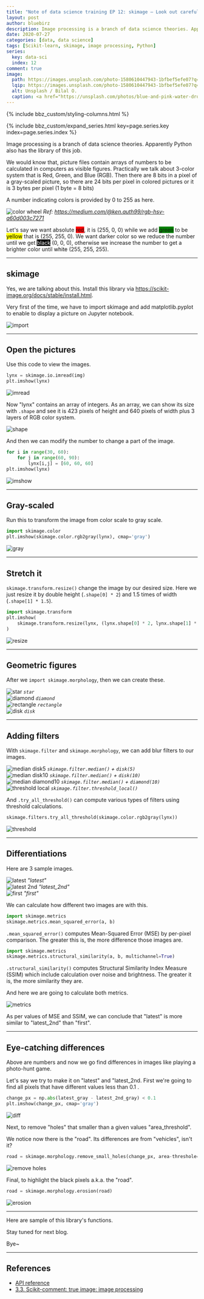 ```yaml
---
title: "Note of data science training EP 12: skimage – Look out carefully"
layout: post
author: bluebirz
description: Image processing is a branch of data science theories. Apparently Python also has the library of this job.
date: 2020-07-27
categories: [data, data science]
tags: [Scikit-learn, skimage, image processing, Python]
series:
  key: data-sci
  index: 12
comment: true
image:
  path: https://images.unsplash.com/photo-1580610447943-1bfbef5efe07?q=80&w=2070&auto=format&fit=crop&ixlib=rb-4.0.3&ixid=M3wxMjA3fDB8MHxwaG90by1wYWdlfHx8fGVufDB8fHx8fA%3D%3D
  lqip: https://images.unsplash.com/photo-1580610447943-1bfbef5efe07?q=10&w=2070&auto=format&fit=crop&ixlib=rb-4.0.3&ixid=M3wxMjA3fDB8MHxwaG90by1wYWdlfHx8fGVufDB8fHx8fA%3D%3D
  alt: Unsplash / Bilal O.
  caption: <a href="https://unsplash.com/photos/blue-and-pink-water-droplets-ljXekphwr40">Unsplash / Bilal O.</a>
---
```


{% include bbz_custom/styling-columns.html  %}

{% include bbz_custom/expand_series.html key=page.series.key index=page.series.index %}

Image processing is a branch of data science theories. Apparently Python also has the library of this job.

We would know that, picture files contain arrays of numbers to be calculated in computers as visible figures. Practically we talk about 3-color system that is Red, Green, and Blue (RGB). Then there are 8 bits in a pixel of a gray-scaled picture, so there are 24 bits per pixel in colored pictures or it is 3 bytes per pixel (1 byte = 8 bits)

A number indicating colors is provided by 0 to 255 as here.

![color wheel](https://bluebirzdotnet.s3.ap-southeast-1.amazonaws.com/note-data-science-eps/ep-12/rgb-color-wheel-sm.jpg)
*Ref: <https://medium.com/@ken.auth99/rgb-hsv-a60d003c7271>*

<p><span>Let's say we want absolute </span><span style="background-color:red;">red</span><span>, it is (255, 0, 0) while we add </span><span style="background-color:green">green</span><span> to be </span><span style="background-color:yellow;color:black">yellow</span><span> that is (255, 255, 0). We want darker color so we reduce the number until we get </span><span style="background-color:black;color:white">black</span><span> (0, 0, 0), otherwise we increase the number to get a brighter color until </span><span style="background-color:white;color:black">white</span><span> (255, 255, 255).</span></p>

---

## skimage

Yes, we are talking about this. Install this library via <https://scikit-image.org/docs/stable/install.html>.

Very first of the time, we have to import skimage and add matplotlib.pyplot to enable to display a picture on Jupyter notebook.

![import](https://bluebirzdotnet.s3.ap-southeast-1.amazonaws.com/note-data-science-eps/ep-12/Screen-Shot-2020-07-18-at-20.37.45.png)

---

## Open the pictures

Use this code to view the images.

```py
lynx = skimage.io.imread(img)
plt.imshow(lynx)
```

![imread](https://bluebirzdotnet.s3.ap-southeast-1.amazonaws.com/note-data-science-eps/ep-12/Screen-Shot-2020-07-18-at-20.37.52.png)

Now "lynx" contains an array of integers. As an array, we can show its size with `.shape` and see it is 423 pixels of height and 640 pixels of width plus 3 layers of RGB color system.

![shape](https://bluebirzdotnet.s3.ap-southeast-1.amazonaws.com/note-data-science-eps/ep-12/Screen-Shot-2020-07-18-at-20.38.00.png)

And then we can modify the number to change a part of the image.

```py
for i in range(30, 60):
    for j in range(60, 90):
        lynx[i,j] = [60, 60, 60]
plt.imshow(lynx)
```

![imshow](https://bluebirzdotnet.s3.ap-southeast-1.amazonaws.com/note-data-science-eps/ep-12/Screen-Shot-2020-07-18-at-20.38.06.png)

---

## Gray-scaled

Run this to transform the image from color scale to gray scale.

```py
import skimage.color
plt.imshow(skimage.color.rgb2gray(lynx), cmap='gray')
```

![gray](https://bluebirzdotnet.s3.ap-southeast-1.amazonaws.com/note-data-science-eps/ep-12/Screen-Shot-2020-07-18-at-20.38.13.png)

---

## Stretch it

`skimage.transform.resize()` change the image by our desired size. Here we just resize it by double height (`.shape[0] * 2`) and 1.5 times of width (`.shape[1] * 1.5`).

```py
import skimage.transform
plt.imshow(
    skimage.transform.resize(lynx, (lynx.shape[0] * 2, lynx.shape[1] * 1.5))
)
```

![resize](https://bluebirzdotnet.s3.ap-southeast-1.amazonaws.com/note-data-science-eps/ep-12/Screen-Shot-2020-07-18-at-20.38.44.png)

---

## Geometric figures

After we `import skimage.morphology`, then we can create these.

<div class="row">
    <div class="col-2">
        <img src="https://bluebirzdotnet.s3.ap-southeast-1.amazonaws.com/note-data-science-eps/ep-12/Screen-Shot-2020-07-18-at-20.39.01.png" alt="star" loading="lazy">
        <em><code>star</code></em>
    </div>
 <div class="col-2">
        <img src="https://bluebirzdotnet.s3.ap-southeast-1.amazonaws.com/note-data-science-eps/ep-12/Screen-Shot-2020-07-18-at-20.39.08.png" alt="diamond" loading="lazy">
        <em><code>diamond</code></em>
    </div>
</div>
<div class="row">
    <div class="col-2">
        <img src="https://bluebirzdotnet.s3.ap-southeast-1.amazonaws.com/note-data-science-eps/ep-12/Screen-Shot-2020-07-18-at-20.39.16.png" alt="rectangle" loading="lazy">
        <em><code>rectangle</code></em>
    </div>
 <div class="col-2">
        <img src="https://bluebirzdotnet.s3.ap-southeast-1.amazonaws.com/note-data-science-eps/ep-12/Screen-Shot-2020-07-18-at-20.39.25.png" alt="disk" loading="lazy">
        <em><code>disk</code></em>
    </div>
</div>

---

## Adding filters

With `skimage.filter` and `skimage.morphology`, we can add blur filters to our images.

<div class="row">
    <div class="col-2">
        <img src="https://bluebirzdotnet.s3.ap-southeast-1.amazonaws.com/note-data-science-eps/ep-12/Screen-Shot-2020-07-18-at-20.40.04.png" alt="median disk5" loading="lazy">
        <em><code>skimage.filter.median()</code> + <code>disk(5)</code></em>
    </div>
 <div class="col-2">
        <img src="https://bluebirzdotnet.s3.ap-southeast-1.amazonaws.com/note-data-science-eps/ep-12/Screen-Shot-2020-07-18-at-20.40.11.png" alt="median disk10" loading="lazy">
        <em><code>skimage.filter.median()</code> + <code>disk(10)</code></em>
    </div>
</div>
<div class="row">
    <div class="col-2">
        <img src="https://bluebirzdotnet.s3.ap-southeast-1.amazonaws.com/note-data-science-eps/ep-12/Screen-Shot-2020-07-18-at-20.40.18.png" alt="median diamond10" loading="lazy">
        <em><code>skimage.filter.median()</code> + <code>diamond(10)</code></em>
    </div>
 <div class="col-2">
        <img src="https://bluebirzdotnet.s3.ap-southeast-1.amazonaws.com/note-data-science-eps/ep-12/Screen-Shot-2020-07-18-at-20.40.26.png" alt="threshold local" loading="lazy">
        <em><code>skimage.filter.threshold_local()</code></em>
    </div>
</div>

And `.try_all_threshold()` can compute various types of filters using threshold calculations.

```py
skimage.filters.try_all_threshold(skimage.color.rgb2gray(lynx))
```

![threshold](https://bluebirzdotnet.s3.ap-southeast-1.amazonaws.com/note-data-science-eps/ep-12/Screen-Shot-2020-07-18-at-20.41.00.png)

---

## Differentiations

Here are 3 sample images.

<div class="row">
    <div class="col-3">
        <img src="https://bluebirzdotnet.s3.ap-southeast-1.amazonaws.com/note-data-science-eps/ep-12/sathorn_ne_20191203120001.jpg" alt="latest" loading="lazy">
        <em>"latest"</em>
    </div>
 <div class="col-3">
        <img src="https://bluebirzdotnet.s3.ap-southeast-1.amazonaws.com/note-data-science-eps/ep-12/sathorn_ne_20191203115501.jpg" alt="latest 2nd" loading="lazy">
        <em>"latest_2nd"</em>
    </div>
    <div class="col-3">
        <img src="https://bluebirzdotnet.s3.ap-southeast-1.amazonaws.com/note-data-science-eps/ep-12/sathorn_ne_20191202223308.jpg" alt="first" loading="lazy">
        <em>"first"</em>
    </div>
</div>

We can calculate how different two images are with this.

```py
import skimage.metrics
skimage.metrics.mean_squared_error(a, b)
```

`.mean_squared_error()` computes Mean-Squared Error (MSE) by per-pixel comparison. The greater this is, the more difference those images are.

```py
import skimage.metrics
skimage.metrics.structural_similarity(a, b, multichannel=True)
```

`.structural_similarity()` computes Structural Similarity Index Measure (SSIM) which include calculation over noise and brightness. The greater it is, the more similarity they are.

And here we are going to calculate both metrics.

![metrics](https://bluebirzdotnet.s3.ap-southeast-1.amazonaws.com/note-data-science-eps/ep-12/Screen-Shot-2020-07-18-at-20.45.34.png)

As per values of MSE and SSIM, we can conclude that "latest" is more similar to "latest_2nd" than "first".

---

## Eye-catching differences

Above are numbers and now we go find differences in images like playing a photo-hunt game.

Let's say we try to make it on "latest" and "latest_2nd. First we're going to find all pixels that have different values less than 0.1 .

```py
change_px = np.abs(latest_gray - latest_2nd_gray) < 0.1
plt.imshow(change_px, cmap='gray')
```

![diff](https://bluebirzdotnet.s3.ap-southeast-1.amazonaws.com/note-data-science-eps/ep-12/Screen-Shot-2020-07-18-at-20.45.45.png)

Next, to remove "holes" that smaller than a given values "area_threshold".

We notice now there is the "road". Its differences are from "vehicles", isn't it?

```py
road = skimage.morphology.remove_small_holes(change_px, area-threshole=400)
```

![remove holes](https://bluebirzdotnet.s3.ap-southeast-1.amazonaws.com/note-data-science-eps/ep-12/Screen-Shot-2020-07-18-at-20.45.58.png)

Final, to highlight the black pixels a.k.a. the "road".

```py
road = skimage.morphology.erosion(road)
```

![erosion](https://bluebirzdotnet.s3.ap-southeast-1.amazonaws.com/note-data-science-eps/ep-12/Screen-Shot-2020-07-18-at-20.46.03.png)

---

Here are sample of this library's functions.

Stay tuned for next blog.

Bye~

---

## References

- [API reference](https://scikit-image.org/docs/stable/api/api.html)
- [3.3. Scikit-comment: true
image: image processing](https://scipy-lectures.org/packages/scikit-image/index.html)
